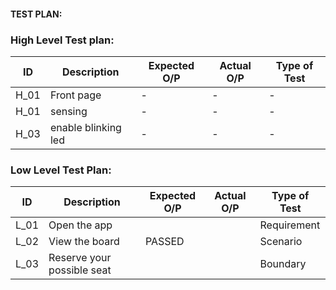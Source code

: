 
#### TEST PLAN:
### High Level Test plan:
| ID    | Description                             | Expected O/P | Actual O/P | Type of Test |
|-------|-----------------------------------------| ------------ | ---------- | ------------ |
| H_01  |Front page                   | -       | -  | -  |
| H_01  |sensing                          | -        | -     | -    |
| H_03  |enable blinking led             | -      | -     | -   |


### Low Level Test Plan:
| ID    | Description           | Expected O/P | Actual O/P | Type of Test | 
|-------|-----------------------| ------------ | -----------| ------------ |
| L_01  |Open the app           |       |      | Requirement  |
| L_02  |View the board| PASSED       |     | Scenario     |
| L_03  |Reserve your possible seat     |        |   | Boundary     |
